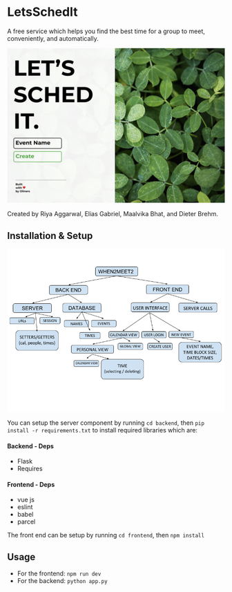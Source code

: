 # LetsSchedIt
A free service which helps you find the best time for a group to meet, conveniently, and automatically.  

![Mockup](documentation/Mockups/Desktop-Home-LeavesHalf.png)

Created by Riya Aggarwal, Elias Gabriel, Maalvika Bhat, and Dieter Brehm.


## Installation & Setup 
![AR Diagram](documentation/ARDiagram.png)

You can setup the server component by running
`cd backend`, then `pip install -r requirements.txt` to install required libraries which are:  

#### Backend - Deps
* Flask  
* Requires  

#### Frontend - Deps 
* vue js  
* eslint  
* babel  
* parcel  

The front end can be setup by running
`cd frontend`, then `npm install`

## Usage  
* For the frontend: `npm run dev`  
* For the backend: `python app.py`
